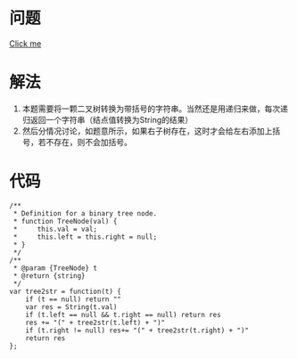 # 问题
[Click me](https://leetcode.com/problems/construct-string-from-binary-tree/description/)
# 解法
1. 本题需要将一颗二叉树转换为带括号的字符串。当然还是用递归来做，每次递归返回一个字符串（结点值转换为String的结果）
2. 然后分情况讨论，如题意所示，如果右子树存在，这时才会给左右添加上括号，若不存在，则不会加括号。
# 代码
```
/**
 * Definition for a binary tree node.
 * function TreeNode(val) {
 *     this.val = val;
 *     this.left = this.right = null;
 * }
 */
/**
 * @param {TreeNode} t
 * @return {string}
 */
var tree2str = function(t) {
    if (t == null) return ""
    var res = String(t.val)
    if (t.left == null && t.right == null) return res
    res += "(" + tree2str(t.left) + ")"
    if (t.right != null) res+= "(" + tree2str(t.right) + ")"
    return res
};
```
